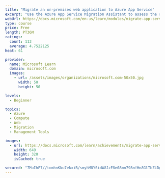 ```yaml
---
title: "Migrate an on-premises web application to Azure App Service"
excerpt: "Use the Azure App Service Migration Assistant to assess the readiness of a web app to be deployed on App Service, and perform the migration."
webUrl: https://docs.microsoft.com/en-us/learn/modules/migrate-app-service-migration-assistant/
type: course
price: Free
length: PT36M
ratings:
  count: 113
  average: 4.7522125
heat: 61

provider:
  name: Microsoft Learn
  domain: microsoft.com
  images:
    - url: /assets/images/organizations/microsoft.com-50x50.jpg
      width: 50
      height: 50

levels:
  - Beginner

topics:
  - Azure
  - Compute
  - Web
  - Migration
  - Management Tools

images:
  - url: https://docs.microsoft.com/learn/achievements/migrate-app-service-migration-assistant-social.png
    width: 640
    height: 320
    isCached: true

secured: "7MuIhF7//tomhnKku7ekxiB/smyhM8YSidA8JzE8e08mn798nfHn8GlTbZLDgo3sqv7ZrC0Mqc7szeCVCMcUwwoOctY8zLYb23h3pxmWJkTaCy0SnHZpyDMnxyJXlBmy/N9rWF689FnOXslmmIv+M7P3RE0VRwwczHkppxxSWzdIL4tsr04t73gIj7TKuH9TQc7i6ibHMSUF3+X3xc6SnRkPVTtGcgQt7+X8LsxN11nibj1APXoIGrWc8YoY3qI3mS2WoZc4xulVVuS3+fmF4HKlCD0eYTII2wTYfpFn5j/yWlBQX3mfUgaeWdJxmAeYjDhrDkC5VKHTpzyjrgodJ8GvpsL8TODyUpHG04shmQx52KK24XS49KbKoMtnzy+LZP6AJm8X0l0FDxyHKwrwJHbmepRAALnRzLjWitssc5g=;3s7cai64XbdPchHndfKKxA=="
---
```


